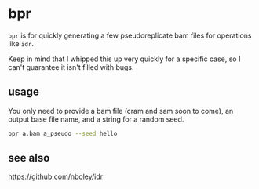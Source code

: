 # bpr

`bpr` is for quickly generating a few pseudoreplicate bam files for operations
like `idr`.

Keep in mind that I whipped this up very quickly for a specific case, so I can't guarantee it isn't filled with bugs.

## usage

You only need to provide a bam file (cram and sam soon to come), an output base file name, and a string for a random seed.

```bash
bpr a.bam a_pseudo --seed hello
```

## see also

https://github.com/nboley/idr

